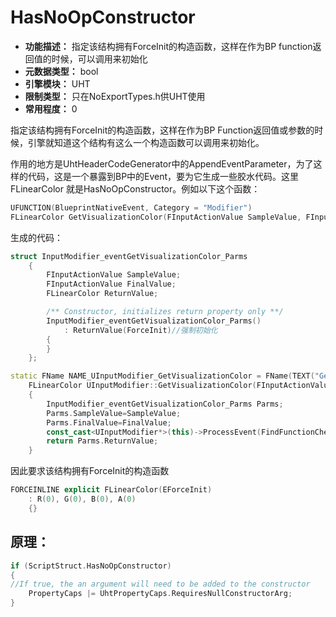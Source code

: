 # HasNoOpConstructor

- **功能描述：** 指定该结构拥有ForceInit的构造函数，这样在作为BP function返回值的时候，可以调用来初始化
- **元数据类型：** bool
- **引擎模块：** UHT
- **限制类型：** 只在NoExportTypes.h供UHT使用
- **常用程度：** 0

指定该结构拥有ForceInit的构造函数，这样在作为BP Function返回值或参数的时候，引擎就知道这个结构有这么一个构造函数可以调用来初始化。

作用的地方是UhtHeaderCodeGenerator中的AppendEventParameter，为了这样的代码，这是一个暴露到BP中的Event，要为它生成一些胶水代码。这里FLinearColor 就是HasNoOpConstructor。例如以下这个函数：

```cpp
UFUNCTION(BlueprintNativeEvent, Category = "Modifier")
FLinearColor GetVisualizationColor(FInputActionValue SampleValue, FInputActionValue FinalValue) const;
```

生成的代码：

```cpp
struct InputModifier_eventGetVisualizationColor_Parms
	{
		FInputActionValue SampleValue;
		FInputActionValue FinalValue;
		FLinearColor ReturnValue;

		/** Constructor, initializes return property only **/
		InputModifier_eventGetVisualizationColor_Parms()
			: ReturnValue(ForceInit)//强制初始化
		{
		}
	};

static FName NAME_UInputModifier_GetVisualizationColor = FName(TEXT("GetVisualizationColor"));
	FLinearColor UInputModifier::GetVisualizationColor(FInputActionValue SampleValue, FInputActionValue FinalValue) const
	{
		InputModifier_eventGetVisualizationColor_Parms Parms;
		Parms.SampleValue=SampleValue;
		Parms.FinalValue=FinalValue;
		const_cast<UInputModifier*>(this)->ProcessEvent(FindFunctionChecked(NAME_UInputModifier_GetVisualizationColor),&Parms);
		return Parms.ReturnValue;
	}
```

因此要求该结构拥有ForceInit的构造函数

```cpp
FORCEINLINE explicit FLinearColor(EForceInit)
	: R(0), G(0), B(0), A(0)
	{}
```

## 原理：

```cpp
if (ScriptStruct.HasNoOpConstructor)
{
//If true, the an argument will need to be added to the constructor
	PropertyCaps |= UhtPropertyCaps.RequiresNullConstructorArg;
}
```